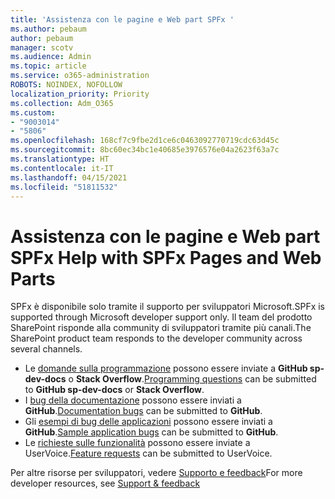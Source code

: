 ```yaml
---
title: 'Assistenza con le pagine e Web part SPFx '
ms.author: pebaum
author: pebaum
manager: scotv
ms.audience: Admin
ms.topic: article
ms.service: o365-administration
ROBOTS: NOINDEX, NOFOLLOW
localization_priority: Priority
ms.collection: Adm_O365
ms.custom:
- "9003014"
- "5806"
ms.openlocfilehash: 168cf7c9fbe2d1ce6c0463092770719cdc63d45c
ms.sourcegitcommit: 8bc60ec34bc1e40685e3976576e04a2623f63a7c
ms.translationtype: HT
ms.contentlocale: it-IT
ms.lasthandoff: 04/15/2021
ms.locfileid: "51811532"
---
```

# <a name="help-with-spfx-pages-and-web-parts"></a><span data-ttu-id="3f31c-102">Assistenza con le pagine e Web part SPFx </span><span class="sxs-lookup"><span data-stu-id="3f31c-102">Help with SPFx Pages and Web Parts</span></span>

<span data-ttu-id="3f31c-103">SPFx è disponibile solo tramite il supporto per sviluppatori Microsoft.</span><span class="sxs-lookup"><span data-stu-id="3f31c-103">SPFx is supported through Microsoft developer support only.</span></span> <span data-ttu-id="3f31c-104">Il team del prodotto SharePoint risponde alla community di sviluppatori tramite più canali.</span><span class="sxs-lookup"><span data-stu-id="3f31c-104">The SharePoint product team responds to the developer community across several channels.</span></span>

- <span data-ttu-id="3f31c-105">Le [domande sulla programmazione](https://docs.microsoft.com/sharepoint/dev/support-feedback#programming-questions) possono essere inviate a **GitHub sp-dev-docs** o **Stack Overflow**.</span><span class="sxs-lookup"><span data-stu-id="3f31c-105">[Programming questions](https://docs.microsoft.com/sharepoint/dev/support-feedback#programming-questions)  can be submitted to  **GitHub sp-dev-docs**  or  **Stack Overflow**.</span></span>
- <span data-ttu-id="3f31c-106">I [bug della documentazione](https://docs.microsoft.com/sharepoint/dev/support-feedback#documentation-bugs) possono essere inviati a **GitHub**.</span><span class="sxs-lookup"><span data-stu-id="3f31c-106">[Documentation bugs](https://docs.microsoft.com/sharepoint/dev/support-feedback#documentation-bugs)  can be submitted to **GitHub**.</span></span>
- <span data-ttu-id="3f31c-107">Gli [esempi di bug delle applicazioni](https://docs.microsoft.com/sharepoint/dev/support-feedback#sample-application-bugs) possono essere inviati a **GitHub**.</span><span class="sxs-lookup"><span data-stu-id="3f31c-107">[Sample application bugs](https://docs.microsoft.com/sharepoint/dev/support-feedback#sample-application-bugs)  can be submitted to  **GitHub**.</span></span>
- <span data-ttu-id="3f31c-108">Le [richieste sulle funzionalità](https://docs.microsoft.com/sharepoint/dev/support-feedback#feature-requests) possono essere inviate a UserVoice.</span><span class="sxs-lookup"><span data-stu-id="3f31c-108">[Feature requests](https://docs.microsoft.com/sharepoint/dev/support-feedback#feature-requests)  can be submitted to UserVoice.</span></span>

<span data-ttu-id="3f31c-109">Per altre risorse per sviluppatori, vedere [Supporto e feedback](https://docs.microsoft.com/sharepoint/dev/support-feedback)</span><span class="sxs-lookup"><span data-stu-id="3f31c-109">For more developer resources, see  [Support & feedback](https://docs.microsoft.com/sharepoint/dev/support-feedback)</span></span>